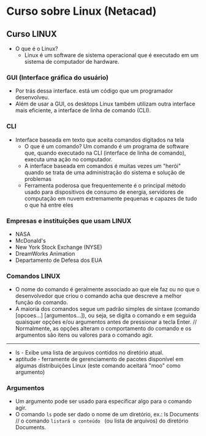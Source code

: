 # Curso sobre Linux (Netacad)

## Curso LINUX
* O que é o Linux?
    * Linux é um software de sistema operacional que é executado em um sistema de computador de hardware.

### GUI (Interface gráfica do usuário)
* Por trás dessa interface. está um código que um programador desenvolveu.
* Além de usar a GUI, os desktops Linux também utilizam outra interface mais eficiente, a interface de linha de comando (CLI).

### CLI
* Interface baseada em texto que aceita comandos digitados na tela
    * O que é um comando? Um comando é um programa de software que, quando executado na CLI (interface de linha de comando), executa uma ação no computador.
    * A interface baseada em comandos é muitas vezes um "herói" quando se trata de uma administração do sistema e solução de problemas
    * Ferramenta poderosa que frequentemente é o principal método usado para dispositivos de consumo de energia, servidores de computação em nuvem extremamente pequenas e capazes de tudo o que há entre eles

### Empresas e instituições que usam LINUX
* NASA 
* McDonald's
* New York Stock Exchange (NYSE)
* DreamWorks Animation
* Departamento de Defesa dos EUA

### Comandos LINUX
* O nome do comando é geralmente associado ao que ele faz ou no que o desenvolvedor que criou o comando acha que descreve a melhor função do comando.
* A maioria dos comandos segue um padrão simples de sintaxe (comando [opcoes…] [argumentos…]), ou seja, se digita o comando e em seguida quaisquer opções e/ou argumentos antes de pressionar a tecla Enter. // Normalmente, as opções alteram o comportamento do comando e os argumentos são itens ou valores para o comando agir.
--------------------------------------------
* ls - Exibe uma lista de arquivos contidos no diretório atual.
* aptitude - ferramente de gerenciamento de pacotes disponível em algumas distribuições Linux (este comando aceitará "moo" como argumento)

### Argumentos
* Um argumento pode ser usado para especificar algo para o comando agir.
* O comando ``` ls ``` pode ser dado o nome de um diretório, ex.: ls Documents // o comando `listará o conteúdo ` (ou lista de arquivos) do diretório Documents.